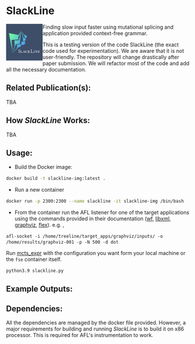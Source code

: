 # SlackLine

<img align="left" src="slackline-logo.png" width=100 alt="TreeLine Logo">
Finding slow input faster using mutational splicing and application provided context-free grammar. 

This is a testing version of the code SlackLine (the exact code used for experimentation). We are aware that it is not
user-friendly. The repository will change drastically after paper submission. We will refactor most of the code and
add all the necessary documentation.

## Related Publication(s):

TBA

## How _SlackLine_ Works:

TBA

## Usage:

- Build the Docker image:
```sh
docker build -t slackline-img:latest .
```

- Run a new container
```sh
docker run -p 2300:2300 --name slackline -it slackline-img /bin/bash
```
- From the container run the AFL listener for one of the target applications using the commands provided in their 
documentation ([wf](target_apps/word-frequency/README.md), [libxml](target_apps/libxml2/README.md), 
[graphviz](target_apps/graphviz/README.md), [flex](target_apps/flex/README.md)).
e.g. , 
```shell
afl-socket -i /home/treeline/target_apps/graphviz/inputs/ -o /home/results/graphviz-001 -p -N 500 -d dot
```

Run [mcts_expr](mcts_exper.py) with the configuration you want form your local machine or the `fse` container itself. 
```shell
python3.9 slackline.py 
```

## Example Outputs:




## Dependencies:

All the dependencies are managed by the docker file provided. However, a major requirements for building and running
_SlackLine_ is to build it on x86 processor. This is required for AFL's instrumentation to work. 
